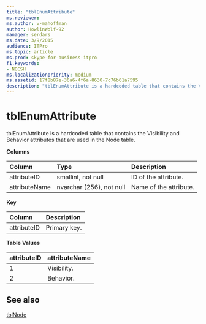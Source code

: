 ```yaml
---
title: "tblEnumAttribute"
ms.reviewer: 
ms.author: v-mahoffman
author: HowlinWolf-92
manager: serdars
ms.date: 3/9/2015
audience: ITPro
ms.topic: article
ms.prod: skype-for-business-itpro
f1.keywords:
- NOCSH
ms.localizationpriority: medium
ms.assetid: 17f8b87e-36a6-4f6a-8630-7c76b61a7595
description: "tblEnumAttribute is a hardcoded table that contains the Visibility and Behavior attributes that are used in the Node table."
---
```


# tblEnumAttribute
 
tblEnumAttribute is a hardcoded table that contains the Visibility and Behavior attributes that are used in the Node table.
  
**Columns**

|**Column**|**Type**|**Description**|
|:-----|:-----|:-----|
|attributeID  <br/> |smallint, not null  <br/> |ID of the attribute.  <br/> |
|attributeName  <br/> |nvarchar (256), not null  <br/> |Name of the attribute.  <br/> |
   
**Key**

|**Column**|**Description**|
|:-----|:-----|
|attributeID  <br/> |Primary key.  <br/> |
   
**Table Values**

|**attributeID**|**attributeName**|
|:-----|:-----|
|1  <br/> |Visibility.  <br/> |
|2  <br/> |Behavior.  <br/> |
   
## See also

[tblNode](tblnode.md)
